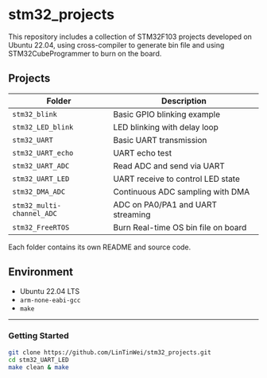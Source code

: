 # stm32_projects

This repository includes a collection of STM32F103 projects developed on Ubuntu 22.04, using cross-compiler to generate bin file and using STM32CubeProgrammer to burn on the board.

## Projects

| Folder                  | Description                          |
|-------------------------|--------------------------------------|
| `stm32_blink`           | Basic GPIO blinking example          |
| `stm32_LED_blink`       | LED blinking with delay loop         |
| `stm32_UART`            | Basic UART transmission              |
| `stm32_UART_echo`       | UART echo test                       |
| `stm32_UART_ADC`        | Read ADC and send via UART           |
| `stm32_UART_LED`        | UART receive to control LED state    |
| `stm32_DMA_ADC`         | Continuous ADC sampling with DMA     |
| `stm32_multi-channel_ADC` | ADC on PA0/PA1 and UART streaming  |
| `stm32_FreeRTOS`        | Burn Real-time OS bin file on board  |

Each folder contains its own README and source code.

## Environment
- Ubuntu 22.04 LTS
- `arm-none-eabi-gcc`
- `make`

---

###  Getting Started
```bash
git clone https://github.com/LinTinWei/stm32_projects.git
cd stm32_UART_LED
make clean & make


